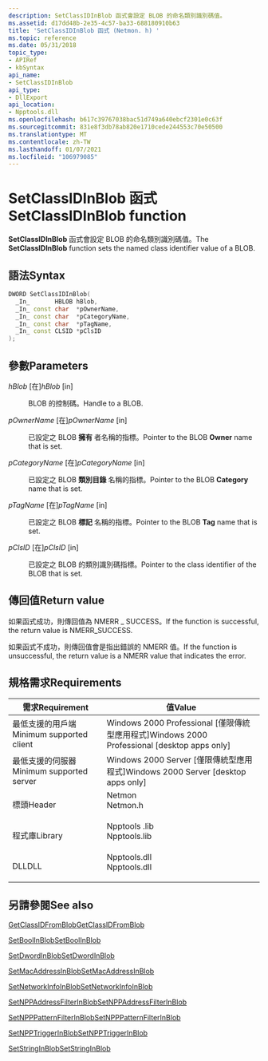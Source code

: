```yaml
---
description: SetClassIDInBlob 函式會設定 BLOB 的命名類別識別碼值。
ms.assetid: d17dd48b-2e35-4c57-ba33-688180910b63
title: 'SetClassIDInBlob 函式 (Netmon. h) '
ms.topic: reference
ms.date: 05/31/2018
topic_type:
- APIRef
- kbSyntax
api_name:
- SetClassIDInBlob
api_type:
- DllExport
api_location:
- Npptools.dll
ms.openlocfilehash: b617c39767038bac51d749a640ebcf2301e0c63f
ms.sourcegitcommit: 831e8f3db78ab820e1710cede244553c70e50500
ms.translationtype: MT
ms.contentlocale: zh-TW
ms.lasthandoff: 01/07/2021
ms.locfileid: "106979085"
---
```

# <a name="setclassidinblob-function"></a><span data-ttu-id="51ab2-103">SetClassIDInBlob 函式</span><span class="sxs-lookup"><span data-stu-id="51ab2-103">SetClassIDInBlob function</span></span>

<span data-ttu-id="51ab2-104">**SetClassIDInBlob** 函式會設定 BLOB 的命名類別識別碼值。</span><span class="sxs-lookup"><span data-stu-id="51ab2-104">The **SetClassIDInBlob** function sets the named class identifier value of a BLOB.</span></span>

## <a name="syntax"></a><span data-ttu-id="51ab2-105">語法</span><span class="sxs-lookup"><span data-stu-id="51ab2-105">Syntax</span></span>


```C++
DWORD SetClassIDInBlob(
  _In_       HBLOB hBlob,
  _In_ const char  *pOwnerName,
  _In_ const char  *pCategoryName,
  _In_ const char  *pTagName,
  _In_ const CLSID *pClsID
);
```



## <a name="parameters"></a><span data-ttu-id="51ab2-106">參數</span><span class="sxs-lookup"><span data-stu-id="51ab2-106">Parameters</span></span>

<dl> <dt>

<span data-ttu-id="51ab2-107">*hBlob* \[在\]</span><span class="sxs-lookup"><span data-stu-id="51ab2-107">*hBlob* \[in\]</span></span>
</dt> <dd>

<span data-ttu-id="51ab2-108">BLOB 的控制碼。</span><span class="sxs-lookup"><span data-stu-id="51ab2-108">Handle to a BLOB.</span></span>

</dd> <dt>

<span data-ttu-id="51ab2-109">*pOwnerName* \[在\]</span><span class="sxs-lookup"><span data-stu-id="51ab2-109">*pOwnerName* \[in\]</span></span>
</dt> <dd>

<span data-ttu-id="51ab2-110">已設定之 BLOB **擁有** 者名稱的指標。</span><span class="sxs-lookup"><span data-stu-id="51ab2-110">Pointer to the BLOB **Owner** name that is set.</span></span>

</dd> <dt>

<span data-ttu-id="51ab2-111">*pCategoryName* \[在\]</span><span class="sxs-lookup"><span data-stu-id="51ab2-111">*pCategoryName* \[in\]</span></span>
</dt> <dd>

<span data-ttu-id="51ab2-112">已設定之 BLOB **類別目錄** 名稱的指標。</span><span class="sxs-lookup"><span data-stu-id="51ab2-112">Pointer to the BLOB **Category** name that is set.</span></span>

</dd> <dt>

<span data-ttu-id="51ab2-113">*pTagName* \[在\]</span><span class="sxs-lookup"><span data-stu-id="51ab2-113">*pTagName* \[in\]</span></span>
</dt> <dd>

<span data-ttu-id="51ab2-114">已設定之 BLOB **標記** 名稱的指標。</span><span class="sxs-lookup"><span data-stu-id="51ab2-114">Pointer to the BLOB **Tag** name that is set.</span></span>

</dd> <dt>

<span data-ttu-id="51ab2-115">*pClsID* \[在\]</span><span class="sxs-lookup"><span data-stu-id="51ab2-115">*pClsID* \[in\]</span></span>
</dt> <dd>

<span data-ttu-id="51ab2-116">已設定之 BLOB 的類別識別碼指標。</span><span class="sxs-lookup"><span data-stu-id="51ab2-116">Pointer to the class identifier of the BLOB that is set.</span></span>

</dd> </dl>

## <a name="return-value"></a><span data-ttu-id="51ab2-117">傳回值</span><span class="sxs-lookup"><span data-stu-id="51ab2-117">Return value</span></span>

<span data-ttu-id="51ab2-118">如果函式成功，則傳回值為 NMERR \_ SUCCESS。</span><span class="sxs-lookup"><span data-stu-id="51ab2-118">If the function is successful, the return value is NMERR\_SUCCESS.</span></span>

<span data-ttu-id="51ab2-119">如果函式不成功，則傳回值會是指出錯誤的 NMERR 值。</span><span class="sxs-lookup"><span data-stu-id="51ab2-119">If the function is unsuccessful, the return value is a NMERR value that indicates the error.</span></span>

## <a name="requirements"></a><span data-ttu-id="51ab2-120">規格需求</span><span class="sxs-lookup"><span data-stu-id="51ab2-120">Requirements</span></span>



| <span data-ttu-id="51ab2-121">需求</span><span class="sxs-lookup"><span data-stu-id="51ab2-121">Requirement</span></span> | <span data-ttu-id="51ab2-122">值</span><span class="sxs-lookup"><span data-stu-id="51ab2-122">Value</span></span> |
|-------------------------------------|-----------------------------------------------------------------------------------------|
| <span data-ttu-id="51ab2-123">最低支援的用戶端</span><span class="sxs-lookup"><span data-stu-id="51ab2-123">Minimum supported client</span></span><br/> | <span data-ttu-id="51ab2-124">Windows 2000 Professional \[僅限傳統型應用程式\]</span><span class="sxs-lookup"><span data-stu-id="51ab2-124">Windows 2000 Professional \[desktop apps only\]</span></span><br/>                              |
| <span data-ttu-id="51ab2-125">最低支援的伺服器</span><span class="sxs-lookup"><span data-stu-id="51ab2-125">Minimum supported server</span></span><br/> | <span data-ttu-id="51ab2-126">Windows 2000 Server \[僅限傳統型應用程式\]</span><span class="sxs-lookup"><span data-stu-id="51ab2-126">Windows 2000 Server \[desktop apps only\]</span></span><br/>                                    |
| <span data-ttu-id="51ab2-127">標頭</span><span class="sxs-lookup"><span data-stu-id="51ab2-127">Header</span></span><br/>                   | <dl> <span data-ttu-id="51ab2-128"><dt>Netmon</dt></span><span class="sxs-lookup"><span data-stu-id="51ab2-128"><dt>Netmon.h</dt></span></span> </dl>     |
| <span data-ttu-id="51ab2-129">程式庫</span><span class="sxs-lookup"><span data-stu-id="51ab2-129">Library</span></span><br/>                  | <dl> <span data-ttu-id="51ab2-130"><dt>Npptools .lib</dt></span><span class="sxs-lookup"><span data-stu-id="51ab2-130"><dt>Npptools.lib</dt></span></span> </dl> |
| <span data-ttu-id="51ab2-131">DLL</span><span class="sxs-lookup"><span data-stu-id="51ab2-131">DLL</span></span><br/>                      | <dl> <span data-ttu-id="51ab2-132"><dt>Npptools.dll</dt></span><span class="sxs-lookup"><span data-stu-id="51ab2-132"><dt>Npptools.dll</dt></span></span> </dl> |



## <a name="see-also"></a><span data-ttu-id="51ab2-133">另請參閱</span><span class="sxs-lookup"><span data-stu-id="51ab2-133">See also</span></span>

<dl> <dt>

[<span data-ttu-id="51ab2-134">GetClassIDFromBlob</span><span class="sxs-lookup"><span data-stu-id="51ab2-134">GetClassIDFromBlob</span></span>](getclassidfromblob.md)
</dt> <dt>

[<span data-ttu-id="51ab2-135">SetBoolInBlob</span><span class="sxs-lookup"><span data-stu-id="51ab2-135">SetBoolInBlob</span></span>](setboolinblob.md)
</dt> <dt>

[<span data-ttu-id="51ab2-136">SetDwordInBlob</span><span class="sxs-lookup"><span data-stu-id="51ab2-136">SetDwordInBlob</span></span>](setdwordinblob.md)
</dt> <dt>

[<span data-ttu-id="51ab2-137">SetMacAddressInBlob</span><span class="sxs-lookup"><span data-stu-id="51ab2-137">SetMacAddressInBlob</span></span>](setmacaddressinblob.md)
</dt> <dt>

[<span data-ttu-id="51ab2-138">SetNetworkInfoInBlob</span><span class="sxs-lookup"><span data-stu-id="51ab2-138">SetNetworkInfoInBlob</span></span>](setnetworkinfoinblob.md)
</dt> <dt>

[<span data-ttu-id="51ab2-139">SetNPPAddressFilterInBlob</span><span class="sxs-lookup"><span data-stu-id="51ab2-139">SetNPPAddressFilterInBlob</span></span>](setnppaddressfilterinblob.md)
</dt> <dt>

[<span data-ttu-id="51ab2-140">SetNPPPatternFilterInBlob</span><span class="sxs-lookup"><span data-stu-id="51ab2-140">SetNPPPatternFilterInBlob</span></span>](setnpppatternfilterinblob.md)
</dt> <dt>

[<span data-ttu-id="51ab2-141">SetNPPTriggerInBlob</span><span class="sxs-lookup"><span data-stu-id="51ab2-141">SetNPPTriggerInBlob</span></span>](setnpptriggerinblob.md)
</dt> <dt>

[<span data-ttu-id="51ab2-142">SetStringInBlob</span><span class="sxs-lookup"><span data-stu-id="51ab2-142">SetStringInBlob</span></span>](setstringinblob.md)
</dt> </dl>

 

 




